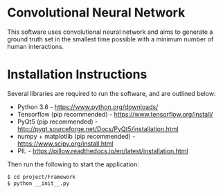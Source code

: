 # Convolutional Neural Network

This software uses convolutional neural network and aims to generate a ground truth set in the smallest time possible with a minimum number of human interactions.

# Installation Instructions

Several libraries are required to run the software, and are outlined below:

- Python 3.6 - https://www.python.org/downloads/
- Tensorflow (pip recommended) - https://www.tensorflow.org/install/
- PyQt5 (pip recommended) - http://pyqt.sourceforge.net/Docs/PyQt5/installation.html
- numpy + matplotlib (pip recommended) - https://www.scipy.org/install.html
- PIL - https://pillow.readthedocs.io/en/latest/installation.html
    
Then run the following to start the application:
 ```sh
$ cd project/Framework
$ python __init__.py
```